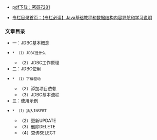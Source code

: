   * [pdf下载：密码7281](https://url18.ctfile.com/f/22722418-803434693-77fa8b)

  * [专栏目录首页：【专栏必读】Java基础教程和数据结构内容导航和学习说明](https://zhangxing-tech.blog.csdn.net/article/details/127306871)

### 文章目录

  * 一：JDBC基本概念
  *     * （1）JDBC是什么
    * （2）JDBC工作原理
  * 二：JDBC使用
  *     * （1）下载驱动
    * （2）添加项目依赖
    * （3）JDBC基本流程
  * 三：使用示例
  *     * （1）插入INSERT
    * （2）更新UPDATE
    * （3）删除DELETE
    * （4）查询SELECT

